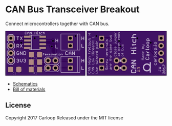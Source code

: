 # CAN Bus Transceiver Breakout

Connect microcontrollers together with CAN bus.

<img src="layout-top.png" width="250" title="Top">

<img src="layout-bottom.png" width="250" title="Top">

- [Schematics](CAN-breakout-3.3V-v3.pdf)
- [Bill of materials](CAN-breakout-3.3V-v3_BOM.csv)

## License

Copyright 2017 Carloop
Released under the MIT license

